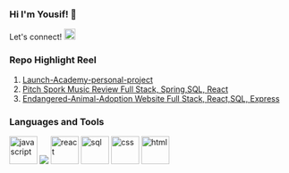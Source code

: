 ### Hi I'm Yousif! 👋 

<!--
**yousifalasfar/yousifalasfar** is a ✨ _special_ ✨ repository because its `README.md` (this file) appears on your GitHub profile.

Here are some ideas to get you started:

- 🔭 I’m currently working on ...
- 🌱 I’m currently learning ...
- 👯 I’m looking to collaborate on ...
- 🤔 I’m looking for help with ...
- 💬 Ask me about ...
- 📫 How to reach me: ...
- 😄 Pronouns: ...
- ⚡ Fun fact: ...
-->

<!-- links to pages -->
<span>
  Let's connect!
<a href="https://www.linkedin.com/in/yousifalasfar/">
  <img src="https://cdn.iconscout.com/icon/premium/png-64-thumb/linkedin-3506278-2932736.png" alt="icon of linkedIn" width="20px" />
</a>
 
</span>


<!-- repo highlights bullet points -->
### Repo Highlight Reel 
<ol>
  <li><a href="https://github.com/yousifalasfar/Launch-Academy-personal-project">Launch-Academy-personal-project</a></li>
  <li><a href="https://github.com/ikrisa10/group-project-pitch-spork">Pitch Spork Music Review Full Stack, Spring,SQL, React</a></li>
  <li><a href="https://github.com/paulritzman/Endangered-Animal-Adoption">
Endangered-Animal-Adoption Website Full Stack, React,SQL, Express</a></li>
</ol>

<!-- languages/tools I use images in a row-->
### Languages and Tools
<span>
  <!-- Javascript -->
  <img src="https://icon-library.com/images/javascript-icon-png/javascript-icon-png-24.jpg" alt="javascript" width="50px" />
  <!-- Java -->
  <img src="https://cdn.iconscout.com/icon/free/png-64/java-59-1174952.png" />
  <!-- React -->
  <img src="https://mpng.subpng.com/20191103/yzr/transparent-js-icon-logo-icon-react-icon-5dbe78e2baef34.7249912515727638747657.jpg" alt="react" width="50px" />
  <!-- PostgreSQL -->
  <img src="https://icon-library.com/images/postgres-icon/postgres-icon-28.jpg" alt="sql" width="50px" />
  <!-- css -->
  <img src="https://cdn.iconscout.com/icon/free/png-64/css3-8-1175200.png" alt="css" width="50px" />
  <!-- html -->
  <img src="https://icons.iconarchive.com/icons/graphics-vibe/developer/256/html-icon.png" alt="html" width="50px" />  
</span>
